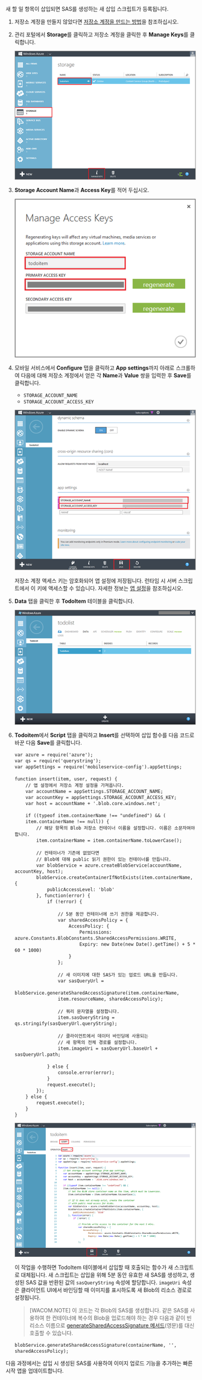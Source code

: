 새 할 일 항목이 삽입되면 SAS를 생성하는 새 삽입 스크립트가 등록됩니다.

1.  저장소 계정을 만들지 않았다면 [저장소 계정을 만드는 방법](/en-us/manage/services/storage/how-to-create-a-storage-account)을 참조하십시오.

2.  관리 포털에서 **Storage**를 클릭하고 저장소 계정을 클릭한 후 **Manage Keys**를 클릭합니다.

 	![](./media/mobile-services-configure-blob-storage/mobile-blob-storage-account.png) 

1.  **Storage Account Name**과 **Access Key**를 적어 두십시오.
    
   	![](./media/mobile-services-configure-blob-storage/mobile-blob-storage-account-keys.png)

2.  모바일 서비스에서 **Configure** 탭을 클릭하고 **App settings**까지 아래로 스크롤하여 다음에 대해 저장소 계정에서 얻은 각 **Name**과 **Value** 쌍을 입력한 후 **Save**를 클릭합니다.
    * `STORAGE_ACCOUNT_NAME`
    * `STORAGE_ACCOUNT_ACCESS_KEY`
    
    ![](./media/mobile-services-configure-blob-storage/mobile-blob-storage-app-settings.png)
    
    저장소 계정 액세스 키는 암호화되어 앱 설정에 저장됩니다. 런타임 시 서버 스크립트에서 이 키에 액세스할 수 있습니다. 자세한 정보는 [앱 설정][1]을 참조하십시오.

3.  **Data** 탭을 클릭한 후 **TodoItem** 테이블을 클릭합니다.
    
       ![](./media/mobile-services-configure-blob-storage/mobile-portal-data-tables.png)

4.  **Todoitem**에서 **Script** 탭을 클릭하고 **Insert**를 선택하여 삽입 함수를 다음 코드로 바꾼 다음 **Save**를 클릭합니다.
    
        var azure = require('azure');
        var qs = require('querystring');
        var appSettings = require('mobileservice-config').appSettings;
        	
        function insert(item, user, request) {
            // 앱 설정에서 저장소 계정 설정을 가져옵니다. 
            var accountName = appSettings.STORAGE_ACCOUNT_NAME;
            var accountKey = appSettings.STORAGE_ACCOUNT_ACCESS_KEY;
            var host = accountName + '.blob.core.windows.net';
        	
            if ((typeof item.containerName !== "undefined") && (
            item.containerName !== null)) {
                // 해당 항목의 Blob 저장소 컨테이너 이름을 설정합니다. 이름은 소문자여야 합니다.
                item.containerName = item.containerName.toLowerCase();
        	
                // 컨테이너가 기존에 없었다면 
                // Blob에 대해 public 읽기 권한이 있는 컨테이너를 만듭니다.        
                var blobService = azure.createBlobService(accountName, accountKey, host);
                blobService.createContainerIfNotExists(item.containerName, {
                    publicAccessLevel: 'blob'
                }, function(error) {
                    if (!error) {
        	
                        // 5분 동안 컨테이너에 쓰기 권한을 제공합니다.        
                        var sharedAccessPolicy = {
                            AccessPolicy: {
                                Permissions: azure.Constants.BlobConstants.SharedAccessPermissions.WRITE,
                                Expiry: new Date(new Date().getTime() + 5 * 60 * 1000)
                            }
                        };
        	
                        // 새 이미지에 대한 SAS가 있는 업로드 URL을 만듭니다.
                        var sasQueryUrl = 
                        blobService.generateSharedAccessSignature(item.containerName, 
                        item.resourceName, sharedAccessPolicy);
        	
                        // 쿼리 문자열을 설정합니다.
                        item.sasQueryString = qs.stringify(sasQueryUrl.queryString);
        	
                        // 클라이언트에서 데이터 바인딩에 사용되는 
                        // 새 항목의 전체 경로를 설정합니다. 
                        item.imageUri = sasQueryUrl.baseUrl + sasQueryUrl.path;
        	
                    } else {
                        console.error(error);
                    }
                    request.execute();
                });
            } else {
                request.execute();
            }
        }

 	![](./media/mobile-services-configure-blob-storage/mobile-insert-script-blob.png) 

	이 작업을 수행하면 TodoItem 테이블에서 삽입할 때 호출되는 함수가 새 스크립트로 대체됩니다. 새 스크립트는 삽입을 위해 5분 동안 유효한 새 SAS를 생성하고, 생성된 SAS 값을 반환된 값의 `sasQueryString` 속성에 할당합니다. `imageUri` 속성은 클라이언트 UI에서 바인딩할 때 이미지를 표시하도록 새 Blob의 리소스 경로로 설정됩니다.
     >[WACOM.NOTE] 이 코드는 각 Blob의 SAS를 생성합니다. 같은 SAS를 사용하여 한 컨테이너에 복수의 Blob을 업로드해야 하는 경우 다음과 같이 빈 리소스 이름으로 <a href="http://go.microsoft.com/fwlink/?LinkId=390455" target="_blank">generateSharedAccessSignature 메서드</a>(영문)를 대신 호출할 수 있습니다. 
    <pre><code>blobService.generateSharedAccessSignature(containerName, '', sharedAccessPolicy);</code></pre>

다음 과정에서는 삽입 시 생성된 SAS를 사용하여 이미지 업로드 기능을 추가하는 빠른 시작 앱을 업데이트합니다.

<!-- Anchors. -->

<!-- Images. -->

<!-- URLs. -->



[1]: http://msdn.microsoft.com/ko-kr/library/windowsazure/b6bb7d2d-35ae-47eb-a03f-6ee393e170f7